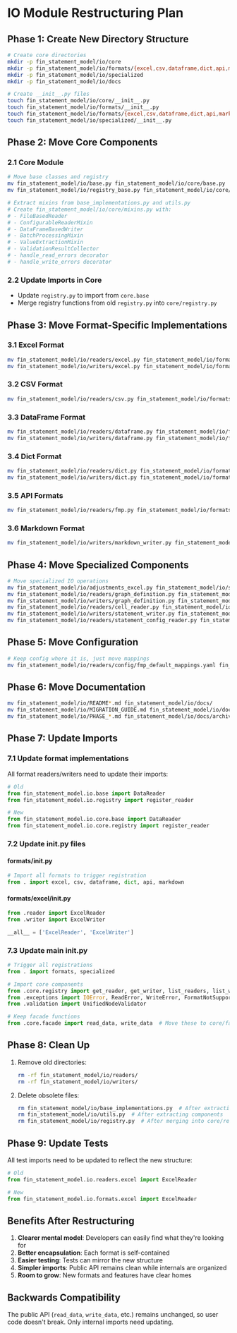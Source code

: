 # IO Module Restructuring Plan

## Phase 1: Create New Directory Structure

```bash
# Create core directories
mkdir -p fin_statement_model/io/core
mkdir -p fin_statement_model/io/formats/{excel,csv,dataframe,dict,api,markdown}
mkdir -p fin_statement_model/io/specialized
mkdir -p fin_statement_model/io/docs

# Create __init__.py files
touch fin_statement_model/io/core/__init__.py
touch fin_statement_model/io/formats/__init__.py
touch fin_statement_model/io/formats/{excel,csv,dataframe,dict,api,markdown}/__init__.py
touch fin_statement_model/io/specialized/__init__.py
```

## Phase 2: Move Core Components

### 2.1 Core Module
```bash
# Move base classes and registry
mv fin_statement_model/io/base.py fin_statement_model/io/core/base.py
mv fin_statement_model/io/registry_base.py fin_statement_model/io/core/registry.py

# Extract mixins from base_implementations.py and utils.py
# Create fin_statement_model/io/core/mixins.py with:
# - FileBasedReader
# - ConfigurableReaderMixin
# - DataFrameBasedWriter
# - BatchProcessingMixin
# - ValueExtractionMixin
# - ValidationResultCollector
# - handle_read_errors decorator
# - handle_write_errors decorator
```

### 2.2 Update Imports in Core
- Update `registry.py` to import from `core.base`
- Merge registry functions from old `registry.py` into `core/registry.py`

## Phase 3: Move Format-Specific Implementations

### 3.1 Excel Format
```bash
mv fin_statement_model/io/readers/excel.py fin_statement_model/io/formats/excel/reader.py
mv fin_statement_model/io/writers/excel.py fin_statement_model/io/formats/excel/writer.py
```

### 3.2 CSV Format
```bash
mv fin_statement_model/io/readers/csv.py fin_statement_model/io/formats/csv/reader.py
```

### 3.3 DataFrame Format
```bash
mv fin_statement_model/io/readers/dataframe.py fin_statement_model/io/formats/dataframe/reader.py
mv fin_statement_model/io/writers/dataframe.py fin_statement_model/io/formats/dataframe/writer.py
```

### 3.4 Dict Format
```bash
mv fin_statement_model/io/readers/dict.py fin_statement_model/io/formats/dict/reader.py
mv fin_statement_model/io/writers/dict.py fin_statement_model/io/formats/dict/writer.py
```

### 3.5 API Formats
```bash
mv fin_statement_model/io/readers/fmp.py fin_statement_model/io/formats/api/fmp.py
```

### 3.6 Markdown Format
```bash
mv fin_statement_model/io/writers/markdown_writer.py fin_statement_model/io/formats/markdown/writer.py
```

## Phase 4: Move Specialized Components

```bash
# Move specialized IO operations
mv fin_statement_model/io/adjustments_excel.py fin_statement_model/io/specialized/adjustments.py
mv fin_statement_model/io/readers/graph_definition.py fin_statement_model/io/specialized/graph.py
mv fin_statement_model/io/writers/graph_definition.py fin_statement_model/io/specialized/graph.py  # Merge with reader
mv fin_statement_model/io/readers/cell_reader.py fin_statement_model/io/specialized/cells.py
mv fin_statement_model/io/writers/statement_writer.py fin_statement_model/io/specialized/statements.py
mv fin_statement_model/io/readers/statement_config_reader.py fin_statement_model/io/specialized/statements.py  # Merge
```

## Phase 5: Move Configuration

```bash
# Keep config where it is, just move mappings
mv fin_statement_model/io/readers/config/fmp_default_mappings.yaml fin_statement_model/io/config/mappings/
```

## Phase 6: Move Documentation

```bash
mv fin_statement_model/io/README*.md fin_statement_model/io/docs/
mv fin_statement_model/io/MIGRATION_GUIDE.md fin_statement_model/io/docs/
mv fin_statement_model/io/PHASE_*.md fin_statement_model/io/docs/archive/
```

## Phase 7: Update Imports

### 7.1 Update format implementations
All format readers/writers need to update their imports:
```python
# Old
from fin_statement_model.io.base import DataReader
from fin_statement_model.io.registry import register_reader

# New
from fin_statement_model.io.core.base import DataReader
from fin_statement_model.io.core.registry import register_reader
```

### 7.2 Update __init__.py files

#### formats/__init__.py
```python
# Import all formats to trigger registration
from . import excel, csv, dataframe, dict, api, markdown
```

#### formats/excel/__init__.py
```python
from .reader import ExcelReader
from .writer import ExcelWriter

__all__ = ['ExcelReader', 'ExcelWriter']
```

### 7.3 Update main __init__.py
```python
# Trigger all registrations
from . import formats, specialized

# Import core components
from .core.registry import get_reader, get_writer, list_readers, list_writers
from .exceptions import IOError, ReadError, WriteError, FormatNotSupportedError
from .validation import UnifiedNodeValidator

# Keep facade functions
from .core.facade import read_data, write_data  # Move these to core/facade.py
```

## Phase 8: Clean Up

1. Remove old directories:
   ```bash
   rm -rf fin_statement_model/io/readers/
   rm -rf fin_statement_model/io/writers/
   ```

2. Delete obsolete files:
   ```bash
   rm fin_statement_model/io/base_implementations.py  # After extracting mixins
   rm fin_statement_model/io/utils.py  # After extracting components
   rm fin_statement_model/io/registry.py  # After merging into core/registry.py
   ```

## Phase 9: Update Tests

All test imports need to be updated to reflect the new structure:
```python
# Old
from fin_statement_model.io.readers.excel import ExcelReader

# New
from fin_statement_model.io.formats.excel import ExcelReader
```

## Benefits After Restructuring

1. **Clearer mental model**: Developers can easily find what they're looking for
2. **Better encapsulation**: Each format is self-contained
3. **Easier testing**: Tests can mirror the new structure
4. **Simpler imports**: Public API remains clean while internals are organized
5. **Room to grow**: New formats and features have clear homes

## Backwards Compatibility

The public API (`read_data`, `write_data`, etc.) remains unchanged, so user code doesn't break. Only internal imports need updating. 